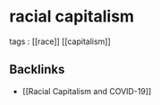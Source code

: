 # racial capitalism

tags
: [[race]] [[capitalism]]


## Backlinks

-   [[Racial Capitalism and COVID-19]]
